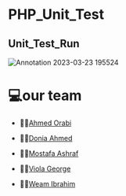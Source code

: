 # PHP_Unit_Test

## Unit_Test_Run
![Annotation 2023-03-23 195524](https://user-images.githubusercontent.com/112786733/227303097-9224fab2-7fa3-4b6e-9d32-4decbd3f8eed.png)

# 💻our team 
- 👨‍💻[Ahmed Orabi](https://github.com/orabi55555)
+ 👩‍💻[Donia Ahmed](https://github.com/DoniaAhmed20)
* 👩‍💻[Mostafa Ashraf](https://github.com/Mostafaa133)
- 👩‍💻[Viola George](https://github.com/Viola-George)
+ 👩‍💻[Weam Ibrahim](https://github.com/weamibrahim)
